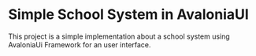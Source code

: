 # Simple School System in AvaloniaUI

This project is a simple implementation about a school system using AvaloniaUi Framework for an user interface.
